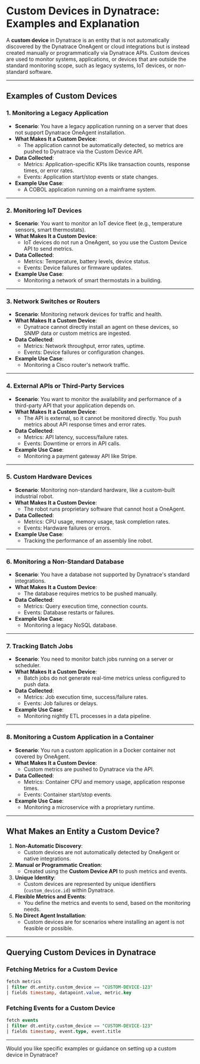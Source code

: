 
# Custom Devices in Dynatrace: Examples and Explanation

A **custom device** in Dynatrace is an entity that is not automatically discovered by the Dynatrace OneAgent or cloud integrations but is instead created manually or programmatically via Dynatrace APIs. Custom devices are used to monitor systems, applications, or devices that are outside the standard monitoring scope, such as legacy systems, IoT devices, or non-standard software.

---

## **Examples of Custom Devices**

### **1. Monitoring a Legacy Application**
- **Scenario**: You have a legacy application running on a server that does not support Dynatrace OneAgent installation.
- **What Makes It a Custom Device**:
  - The application cannot be automatically detected, so metrics are pushed to Dynatrace via the Custom Device API.
- **Data Collected**:
  - Metrics: Application-specific KPIs like transaction counts, response times, or error rates.
  - Events: Application start/stop events or state changes.
- **Example Use Case**:
  - A COBOL application running on a mainframe system.

---

### **2. Monitoring IoT Devices**
- **Scenario**: You want to monitor an IoT device fleet (e.g., temperature sensors, smart thermostats).
- **What Makes It a Custom Device**:
  - IoT devices do not run a OneAgent, so you use the Custom Device API to send metrics.
- **Data Collected**:
  - Metrics: Temperature, battery levels, device status.
  - Events: Device failures or firmware updates.
- **Example Use Case**:
  - Monitoring a network of smart thermostats in a building.

---

### **3. Network Switches or Routers**
- **Scenario**: Monitoring network devices for traffic and health.
- **What Makes It a Custom Device**:
  - Dynatrace cannot directly install an agent on these devices, so SNMP data or custom metrics are ingested.
- **Data Collected**:
  - Metrics: Network throughput, error rates, uptime.
  - Events: Device failures or configuration changes.
- **Example Use Case**:
  - Monitoring a Cisco router's network traffic.

---

### **4. External APIs or Third-Party Services**
- **Scenario**: You want to monitor the availability and performance of a third-party API that your application depends on.
- **What Makes It a Custom Device**:
  - The API is external, so it cannot be monitored directly. You push metrics about API response times and error rates.
- **Data Collected**:
  - Metrics: API latency, success/failure rates.
  - Events: Downtime or errors in API calls.
- **Example Use Case**:
  - Monitoring a payment gateway API like Stripe.

---

### **5. Custom Hardware Devices**
- **Scenario**: Monitoring non-standard hardware, like a custom-built industrial robot.
- **What Makes It a Custom Device**:
  - The robot runs proprietary software that cannot host a OneAgent.
- **Data Collected**:
  - Metrics: CPU usage, memory usage, task completion rates.
  - Events: Hardware failures or errors.
- **Example Use Case**:
  - Tracking the performance of an assembly line robot.

---

### **6. Monitoring a Non-Standard Database**
- **Scenario**: You have a database not supported by Dynatrace's standard integrations.
- **What Makes It a Custom Device**:
  - The database requires metrics to be pushed manually.
- **Data Collected**:
  - Metrics: Query execution time, connection counts.
  - Events: Database restarts or failures.
- **Example Use Case**:
  - Monitoring a legacy NoSQL database.

---

### **7. Tracking Batch Jobs**
- **Scenario**: You need to monitor batch jobs running on a server or scheduler.
- **What Makes It a Custom Device**:
  - Batch jobs do not generate real-time metrics unless configured to push data.
- **Data Collected**:
  - Metrics: Job execution time, success/failure rates.
  - Events: Job failures or delays.
- **Example Use Case**:
  - Monitoring nightly ETL processes in a data pipeline.

---

### **8. Monitoring a Custom Application in a Container**
- **Scenario**: You run a custom application in a Docker container not covered by OneAgent.
- **What Makes It a Custom Device**:
  - Custom metrics are pushed to Dynatrace via the API.
- **Data Collected**:
  - Metrics: Container CPU and memory usage, application response times.
  - Events: Container start/stop events.
- **Example Use Case**:
  - Monitoring a microservice with a proprietary runtime.

---

## **What Makes an Entity a Custom Device?**

1. **Non-Automatic Discovery**:
   - Custom devices are not automatically detected by OneAgent or native integrations.
2. **Manual or Programmatic Creation**:
   - Created using the **Custom Device API** to push metrics and events.
3. **Unique Identity**:
   - Custom devices are represented by unique identifiers (`custom_device.id`) within Dynatrace.
4. **Flexible Metrics and Events**:
   - You define the metrics and events to send, based on the monitoring needs.
5. **No Direct Agent Installation**:
   - Custom devices are for scenarios where installing an agent is not feasible or possible.

---

## **Querying Custom Devices in Dynatrace**

### **Fetching Metrics for a Custom Device**
```sql
fetch metrics
| filter dt.entity.custom_device == "CUSTOM-DEVICE-123"
| fields timestamp, datapoint.value, metric.key
```

### **Fetching Events for a Custom Device**
```sql
fetch events
| filter dt.entity.custom_device == "CUSTOM-DEVICE-123"
| fields timestamp, event.type, event.title
```

---

Would you like specific examples or guidance on setting up a custom device in Dynatrace?

